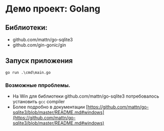 # Демо проект: Golang

## Библиотеки:
* github.com/mattn/go-sqlite3
* github.com/gin-gonic/gin


## Запуск приложения
```
go run .\cmd\main.go
```

### Возможные ппроблемы.
* На Win для библиотеки github.com/mattn/go-sqlite3 потребовалось установить `gcc` compiler
* Более подробно в документации
 [https://github.com/mattn/go-sqlite3/blob/master/README.md#windows](https://github.com/mattn/go-sqlite3/blob/master/README.md#windows)
